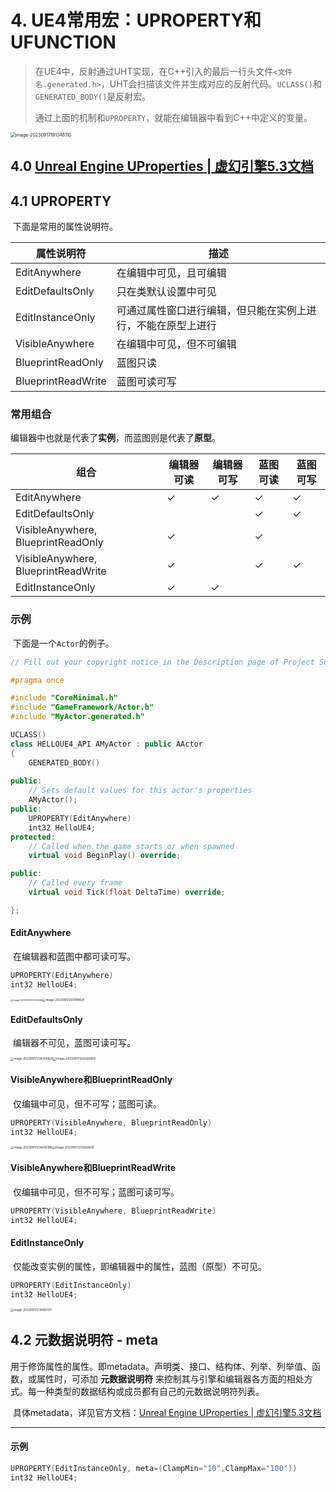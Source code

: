 # 4. UE4常用宏：UPROPERTY和UFUNCTION

> ​	在UE4中，反射通过UHT实现，在C++引入的最后一行头文件`<文件名.generated.h>`，UHT会扫描该文件并生成对应的反射代码。`UCLASS()`和`GENERATED_BODY()`是反射宏。
>
> ​	通过上面的机制和`UPROPERTY`，就能在编辑器中看到C++中定义的变量。

<img src="./assets/image-20230917191348110.png" alt="image-20230917191348110" style="zoom:50%;" />

## 4.0 [Unreal Engine UProperties | 虚幻引擎5.3文档](https://docs.unrealengine.com/5.3/zh-CN/unreal-engine-uproperties/)

## 4.1 UPROPERTY

​	下面是常用的属性说明符。

| 属性说明符         | 描述                                                         |
| ------------------ | ------------------------------------------------------------ |
| EditAnywhere       | 在编辑中可见，且可编辑                                       |
| EditDefaultsOnly   | 只在类默认设置中可见                                         |
| EditInstanceOnly   | 可通过属性窗口进行编辑，但只能在实例上进行，不能在原型上进行 |
| VisibleAnywhere    | 在编辑中可见，但不可编辑                                     |
| BlueprintReadOnly  | 蓝图只读                                                     |
| BlueprintReadWrite | 蓝图可读可写                                                 |

### 常用组合

​	编辑器中也就是代表了**实例**，而蓝图则是代表了**原型**。

| 组合                                | 编辑器可读 | 编辑器可写 | 蓝图可读 | 蓝图可写 |
| ----------------------------------- | ---------- | ---------- | -------- | -------- |
| EditAnywhere                        | &check;    | &check;    | &check;  | &check;  |
| EditDefaultsOnly                    |            |            | &check;  | &check;  |
| VisibleAnywhere, BlueprintReadOnly  | &check;    |            | &check;  |          |
| VisibleAnywhere, BlueprintReadWrite | &check;    |            | &check;  | &check;  |
| EditInstanceOnly                    | &check;    | &check;    |          |          |

### 示例

​	下面是一个`Actor`的例子。

```C++
// Fill out your copyright notice in the Description page of Project Settings.

#pragma once

#include "CoreMinimal.h"
#include "GameFramework/Actor.h"
#include "MyActor.generated.h"

UCLASS()
class HELLOUE4_API AMyActor : public AActor
{
	GENERATED_BODY()
	
public:	
	// Sets default values for this actor's properties
	AMyActor();
public:
	UPROPERTY(EditAnywhere)
	int32 HelloUE4;
protected:
	// Called when the game starts or when spawned
	virtual void BeginPlay() override;

public:	
	// Called every frame
	virtual void Tick(float DeltaTime) override;

};

```

#### EditAnywhere

​	在编辑器和蓝图中都可读可写。

```C++
UPROPERTY(EditAnywhere)
int32 HelloUE4;
```

<img src="./assets/image-20230917203743594.png" alt="image-20230917203743594" style="zoom: 25%;" /><img src="./assets/image-20230917203919828.png" alt="image-20230917203919828" style="zoom: 33%;" />

#### EditDefaultsOnly

​	编辑器不可见，蓝图可读可写。

<img src="./assets/image-20230917204300808.png" alt="image-20230917204300808" style="zoom: 33%;" /><img src="./assets/image-20230917204326859.png" alt="image-20230917204326859" style="zoom:33%;" />

#### VisibleAnywhere和BlueprintReadOnly

​	仅编辑中可见，但不可写；蓝图可读。

```C++
UPROPERTY(VisibleAnywhere, BlueprintReadOnly)
int32 HelloUE4;
```

<img src="./assets/image-20230917204556186.png" alt="image-20230917204556186" style="zoom:33%;" /><img src="./assets/image-20230917203634615.png" alt="image-20230917203634615" style="zoom: 33%;" />

#### VisibleAnywhere和BlueprintReadWrite

​	仅编辑中可见，但不可写；蓝图可读可写。

```C++
UPROPERTY(VisibleAnywhere, BlueprintReadWrite)
int32 HelloUE4;
```

#### EditInstanceOnly

​	仅能改变实例的属性，即编辑器中的属性，蓝图（原型）不可见。

```C++
UPROPERTY(EditInstanceOnly)
int32 HelloUE4;
```

<img src="./assets/image-20230917230950121.png" alt="image-20230917230950121" style="zoom:33%;" />

## 4.2 元数据说明符 - meta

​	用于修饰属性的属性。即metadata。声明类、接口、结构体、列举、列举值、函数，或属性时，可添加 **元数据说明符** 来控制其与引擎和编辑器各方面的相处方式。每一种类型的数据结构或成员都有自己的元数据说明符列表。

​	具体metadata，详见官方文档：[Unreal Engine UProperties | 虚幻引擎5.3文档](https://docs.unrealengine.com/5.3/zh-CN/unreal-engine-uproperties/)

---

#### 示例

```C++
UPROPERTY(EditInstanceOnly, meta=(ClampMin="10",ClampMax="100"))		//范围10-100
int32 HelloUE4;
```

